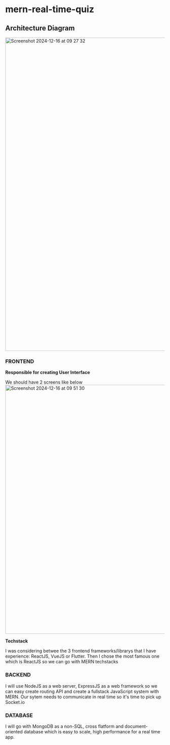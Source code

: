 # mern-real-time-quiz

## Architecture Diagram

<img width="988" alt="Screenshot 2024-12-16 at 09 27 32" src="https://github.com/user-attachments/assets/26be0805-c1ec-480b-984b-97862180dd77" />

### FRONTEND

**Responsible for creating User Interface**

We should have 2 screens like below
<img width="785" alt="Screenshot 2024-12-16 at 09 51 30" src="https://github.com/user-attachments/assets/d5423f6c-c05d-4a02-9abf-75f01fd6f097" />

**Techstack**

I was considering betwee the 3 frontend frameworks/librarys that I have experience: ReactJS, VueJS or Flutter. Then I chose the most famous one which is ReactJS so we can go with MERN techstacks

### BACKEND

I will use NodeJS as a web server, ExpressJS as a web framework so we can easy create routing API and create a fullstack JavaScript system with MERN. Our sytem needs to communicate in real time so it's time to pick up Socket.io

### DATABASE

I will go with MongoDB as a non-SQL, cross flatform and document-oriented database which is easy to scale, high performance for a real time app.

